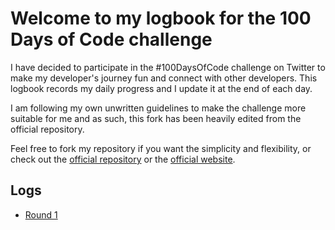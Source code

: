 # Welcome to my logbook for the 100 Days of Code challenge

I have decided to participate in the #100DaysOfCode challenge on Twitter to make my developer's journey fun and connect with other developers. This logbook records my daily progress and I update it at the end of each day.

I am following my own unwritten guidelines to make the challenge more suitable for me and as such, this fork has been heavily edited from the official repository.

Feel free to fork my repository if you want the simplicity and flexibility, or check out the [official repository](https://github.com/kallaway/100-days-of-code) or the [official website](http://100daysofcode.com/).

## Logs

* [Round 1](r1.md)
